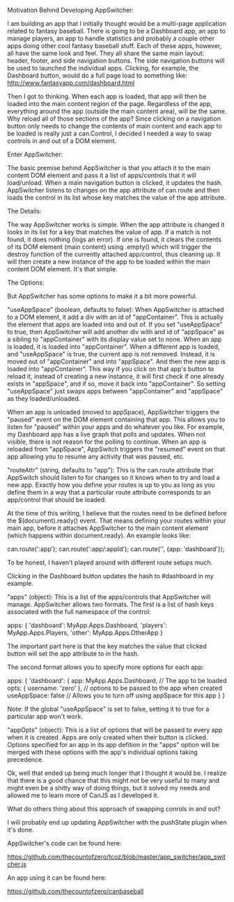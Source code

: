 Motivation Behind Developing AppSwitcher:

I am building an app that I initially thought would be a multi-page application related to fantasy baseball. There is going to be a Dashboard app, an app to manage players, an app to handle statistics and probably a couple other apps doing other cool fantasy baseball stuff. Each of these apps, however, all have the same look and feel. They all share the same main layout: header, footer, and side navigation buttons. The side navigation buttons will be used to launched the individual apps. Clicking, for example, the Dashboard button, would do a full page load to something like: http://www.fantasyapp.com/dashboard.html

Then I got to thinking. When each app is loaded, that app will then be loaded into the main content region of the page. Regardless of the app, everything around the app (outside the main content area), will be the same. Why reload all of those sections of the app? Since clicking on a navigation button only needs to change the contents of main content and each app to be loaded is really just a can.Control, I decided I needed a way to swap controls in and out of a DOM element.


Enter AppSwitcher:

The basic premise behind AppSwitcher is that you attach it to the main content DOM element and pass it a list of apps/controls that it will load/unload. When a main navigation button is clicked, it updates the hash. AppSwitcher listens to changes on the app attribute of can.route and then loads the control in its list whose key matches the value of the app attribute.


The Details:

The way AppSwitcher works is simple. When the app attribute is changed it looks in its list for a key that matches the value of app. If a match is not found, it does nothing (logs an error). If one is found, it clears the contents of its DOM element (main content) using .empty() which will trigger the destroy function of the currently attached app/control, thus cleaning up. It will then create a new instance of the app to be loaded within the main content DOM element. It's that simple.


The Options:

But AppSwitcher has some options to make it a bit more powerful. 

"useAppSpace" (boolean, defaults to false): When AppSwitcher is attached to a DOM element, it add a div with an id of "appContainer". This is actually the element that apps are loaded into and out of. If you set "useAppSpace" to true, then AppSwitcher will add another div with and id of "appSpace" as a sibling to "appContainer" with its display value set to none. When an app is loaded, it is loaded into "appContainer". When a different app is loaded, and "useAppSpace" is true, the current app is not removed. Instead, it is moved out of "appContainer" and into "appSpace". And then the new app is loaded into "appContainer". This way if you click on that app's button to reload it, instead of creating a new instance, it will first check if one already exists in "appSpace", and if so, move it back into "appContainer". So setting "useAppSpace" just swaps apps between "appContainer" and "appSpace" as they loaded/unloaded.

When an app is unloaded (moved to appSpace), AppSwitcher triggers the "paused" event on the DOM element containing that app. This allows you to listen for "paused" within your apps and do whatever you like. For example, my Dashboard app has a live graph that polls and updates. When not visible, there is not reason for the polling to continue. When an app is reloaded from "appSpace", AppSwitch triggers the "resumed" event on that app allowing you to resume any activity that was paused, etc. 

"routeAttr" (string, defaults to "app"): This is the can.route attribute that AppSwitch should listen to for changes so it knows when to try and load a new app. Exactly how you define your routes is up to you as long as you define them in a way that a particular route attribute corresponds to an app/control that should be loaded. 

At the time of this writing, I believe that the routes need to be defined before the $(document).ready() event. That means defining your routes within your main app, before it attaches AppSwitcher to the main content element (which happens within document.ready). An example looks like:

can.route(':app');
can.route(':app/:appId');
can.route('', {app: 'dashboard'}); 

To be honest, I haven't played around with different route setups much. 

Clicking in the Dashboard button updates the hash to #dashboard in my example.

"apps" (object): This is a list of the apps/controls that AppSwitcher will manage. AppSwitcher allows two formats. The first is a list of hash keys associated with the full namespace of the control:

apps: {
    'dashboard': MyApp.Apps.Dashboard,
    'players': MyApp.Apps.Players,
    'other': MyApp.Apps.OtherApp
}

The important part here is that the key matches the value that clicked button will set the app attribute to in the hash. 

The second format allows you to specify more options for each app:

apps: {
    'dashboard': {
        app: MyApp.Apps.Dashboard, // The app to be loaded
        opts: { username: 'zero' }, // options to be passed to the app when created
        useAppSpace: false // Allows you to turn off using appSpace for this app
    }
}

Note: If the global "useAppSpace" is set to false, setting it to true for a particular app won't work. 

"appOpts" (object): This is a list of options that will be passed to every app when it is created. Apps are only created when their button is clicked. Options specified for an app in its app defition in the "apps" option will be merged with these options with the app's individual options taking precedence. 


Ok, well that ended up being much longer that I thought it would be. I realize that there is a good chance that this might not be very useful to many and might even be a shitty way of doing things, but it solved my needs and allowed me to learn more of CanJS as I developed it. 

What do others thing about this approach of swapping conrols in and out?

I will probably end up updating AppSwitcher with the pushState plugin when it's done. 

AppSwitcher's code can be found here: 

https://github.com/thecountofzero/tcoz/blob/master/app_switcher/app_switcher.js

An app using it can be found here:

https://github.com/thecountofzero/canbaseball


